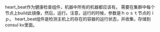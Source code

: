 

heart_beat作为健康检查组件，机器中所有的机器都应该有。
需要在集群中每个节点上build此镜像，然后，运行。注意，运行的时候，参数是ｈｏｓｔ节点的ｉｐ。
heart_beat组件是检测主机上的存在的容器的运行状态，并收集，存储到consul kv里面。
